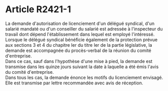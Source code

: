 # Article R2421-1

  
La demande d'autorisation de licenciement d'un délégué syndical, d'un salarié mandaté ou d'un conseiller du salarié est adressée à l'inspecteur du travail dont dépend l'établissement dans lequel est employé l'intéressé.   
Lorsque le délégué syndical bénéficie également de la protection prévue aux sections 3 et 4 du chapitre Ier du titre Ier de la partie législative, la demande est accompagnée du procès-verbal de la réunion du comité d'entreprise.   
Dans ce cas, sauf dans l'hypothèse d'une mise à pied, la demande est transmise dans les quinze jours suivant la date à laquelle a été émis l'avis du comité d'entreprise.   
Dans tous les cas, la demande énonce les motifs du licenciement envisagé. Elle est transmise par lettre recommandée avec avis de réception.